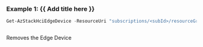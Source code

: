 ### Example 1: {{ Add title here }}
```powershell
Get-AzStackHciEdgeDevice -ResourceUri "subscriptions/<subId>/resourceGroups/<test-rg>/providers/Microsoft.HybridCompute/machines/<test-node>" -Name "default"
```

```output
```

Removes the Edge Device


